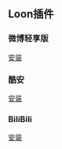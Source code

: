 ## Loon插件

### 微博轻享版
[安装](https://www.nsloon.com/openloon/import?plugin=https://github.com/z-jinke/loon/raw/refs/heads/main/Plugin/Weibo)

### 酷安
[安装](https://www.nsloon.com/openloon/import?plugin=https://github.com/z-jinke/loon/raw/refs/heads/main/Plugin/Coolapk)

### BiliBili
[安装](https://www.nsloon.com/openloon/import?plugin=https://github.com/z-jinke/loon/raw/refs/heads/main/Plugin/BiliBili)
